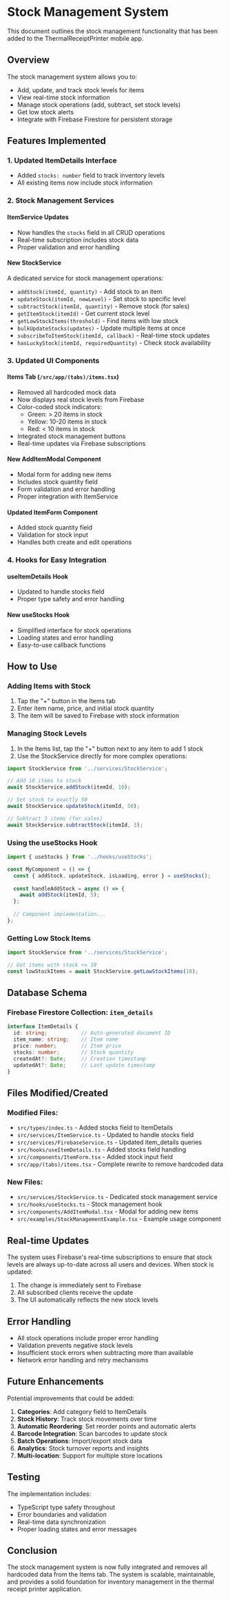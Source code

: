 # Stock Management System

This document outlines the stock management functionality that has been added to the ThermalReceiptPrinter mobile app.

## Overview

The stock management system allows you to:
- Add, update, and track stock levels for items
- View real-time stock information
- Manage stock operations (add, subtract, set stock levels)
- Get low stock alerts
- Integrate with Firebase Firestore for persistent storage

## Features Implemented

### 1. Updated ItemDetails Interface
- Added `stocks: number` field to track inventory levels
- All existing items now include stock information

### 2. Stock Management Services

#### ItemService Updates
- Now handles the `stocks` field in all CRUD operations
- Real-time subscription includes stock data
- Proper validation and error handling

#### New StockService
A dedicated service for stock management operations:
- `addStock(itemId, quantity)` - Add stock to an item
- `updateStock(itemId, newLevel)` - Set stock to specific level
- `subtractStock(itemId, quantity)` - Remove stock (for sales)
- `getItemStock(itemId)` - Get current stock level
- `getLowStockItems(threshold)` - Find items with low stock
- `bulkUpdateStocks(updates)` - Update multiple items at once
- `subscribeToItemStock(itemId, callback)` - Real-time stock updates
- `hasLuckyStock(itemId, requiredQuantity)` - Check stock availability

### 3. Updated UI Components

#### Items Tab (`/src/app/(tabs)/items.tsx`)
- Removed all hardcoded mock data
- Now displays real stock levels from Firebase
- Color-coded stock indicators:
  - Green: > 20 items in stock
  - Yellow: 10-20 items in stock
  - Red: < 10 items in stock
- Integrated stock management buttons
- Real-time updates via Firebase subscriptions

#### New AddItemModal Component
- Modal form for adding new items
- Includes stock quantity field
- Form validation and error handling
- Proper integration with ItemService

#### Updated ItemForm Component
- Added stock quantity field
- Validation for stock input
- Handles both create and edit operations

### 4. Hooks for Easy Integration

#### useItemDetails Hook
- Updated to handle stocks field
- Proper type safety and error handling

#### New useStocks Hook
- Simplified interface for stock operations
- Loading states and error handling
- Easy-to-use callback functions

## How to Use

### Adding Items with Stock
1. Tap the "+" button in the Items tab
2. Enter item name, price, and initial stock quantity
3. The item will be saved to Firebase with stock information

### Managing Stock Levels
1. In the Items list, tap the "+" button next to any item to add 1 stock
2. Use the StockService directly for more complex operations:

```typescript
import StockService from '../services/StockService';

// Add 10 items to stock
await StockService.addStock(itemId, 10);

// Set stock to exactly 50
await StockService.updateStock(itemId, 50);

// Subtract 3 items (for sales)
await StockService.subtractStock(itemId, 3);
```

### Using the useStocks Hook
```typescript
import { useStocks } from '../hooks/useStocks';

const MyComponent = () => {
  const { addStock, updateStock, isLoading, error } = useStocks();
  
  const handleAddStock = async () => {
    await addStock(itemId, 5);
  };
  
  // Component implementation...
};
```

### Getting Low Stock Items
```typescript
import StockService from '../services/StockService';

// Get items with stock <= 10
const lowStockItems = await StockService.getLowStockItems(10);
```

## Database Schema

### Firebase Firestore Collection: `item_details`
```typescript
interface ItemDetails {
  id: string;           // Auto-generated document ID
  item_name: string;    // Item name
  price: number;        // Item price
  stocks: number;       // Stock quantity
  createdAt?: Date;     // Creation timestamp
  updatedAt?: Date;     // Last update timestamp
}
```

## Files Modified/Created

### Modified Files:
- `src/types/index.ts` - Added stocks field to ItemDetails
- `src/services/ItemService.ts` - Updated to handle stocks field
- `src/services/FirebaseService.ts` - Updated item_details queries
- `src/hooks/useItemDetails.ts` - Added stocks field handling
- `src/components/ItemForm.tsx` - Added stock input field
- `src/app/(tabs)/items.tsx` - Complete rewrite to remove hardcoded data

### New Files:
- `src/services/StockService.ts` - Dedicated stock management service
- `src/hooks/useStocks.ts` - Stock management hook
- `src/components/AddItemModal.tsx` - Modal for adding new items
- `src/examples/StockManagementExample.tsx` - Example usage component

## Real-time Updates

The system uses Firebase's real-time subscriptions to ensure that stock levels are always up-to-date across all users and devices. When stock is updated:

1. The change is immediately sent to Firebase
2. All subscribed clients receive the update
3. The UI automatically reflects the new stock levels

## Error Handling

- All stock operations include proper error handling
- Validation prevents negative stock levels
- Insufficient stock errors when subtracting more than available
- Network error handling and retry mechanisms

## Future Enhancements

Potential improvements that could be added:

1. **Categories**: Add category field to ItemDetails
2. **Stock History**: Track stock movements over time
3. **Automatic Reordering**: Set reorder points and automatic alerts
4. **Barcode Integration**: Scan barcodes to update stock
5. **Batch Operations**: Import/export stock data
6. **Analytics**: Stock turnover reports and insights
7. **Multi-location**: Support for multiple store locations

## Testing

The implementation includes:
- TypeScript type safety throughout
- Error boundaries and validation
- Real-time data synchronization
- Proper loading states and error messages

## Conclusion

The stock management system is now fully integrated and removes all hardcoded data from the Items tab. The system is scalable, maintainable, and provides a solid foundation for inventory management in the thermal receipt printer application.
